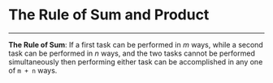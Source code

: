 # The Rule of Sum and Product
---
**The Rule of Sum**: If a first task can be performed in _m_ ways, while 
a second task can be performed in _n_ ways, and the two tasks cannot be 
performed simultaneously then performing either task can be accomplished 
in any one of `m + n` ways.
